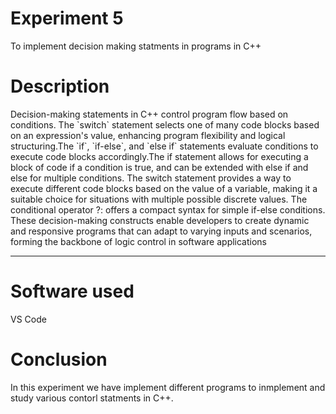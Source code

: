<h1>Experiment 5</h1>
<p>To implement decision making statments in programs in C++</p>
<h1>Description</h1>
<p>
  Decision-making statements in C++ control program flow based on conditions.  The `switch` statement selects one of many code blocks based on an expression's value, enhancing program flexibility and logical structuring.The `if`, `if-else`, and `else if` statements evaluate conditions to execute code blocks accordingly.The if statement allows for executing a block of code if a condition is true, and can be extended with else if and else for multiple conditions. The switch statement provides a way to execute different code blocks based on the value of a variable, making it a suitable choice for situations with multiple possible discrete values. The conditional operator ?: offers a compact syntax for simple if-else conditions. These decision-making constructs enable developers to create dynamic and responsive programs that can adapt to varying inputs and scenarios, forming the backbone of logic control in software applications
</p>
<hr>
<h1>Software used</h1>
<p>VS Code</p>
<h1> Conclusion </h1>
<p> In this experiment we have implement different programs to inmplement and study various contorl statments in C++. </p>
